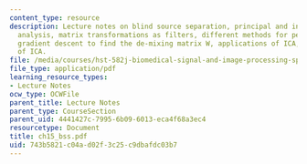 ```yaml
---
content_type: resource
description: Lecture notes on blind source separation, principal and independent component
  analysis, matrix transformations as filters, different methods for performing ICA,
  gradient descent to find the de-mixing matrix W, applications of ICA, and limitations
  of ICA.
file: /media/courses/hst-582j-biomedical-signal-and-image-processing-spring-2007/743b5821c04ad02f3c25c9dbafdc03b7_ch15_bss.pdf
file_type: application/pdf
learning_resource_types:
- Lecture Notes
ocw_type: OCWFile
parent_title: Lecture Notes
parent_type: CourseSection
parent_uid: 4441427c-7995-6b09-6013-eca4f68a3ec4
resourcetype: Document
title: ch15_bss.pdf
uid: 743b5821-c04a-d02f-3c25-c9dbafdc03b7
---
```

